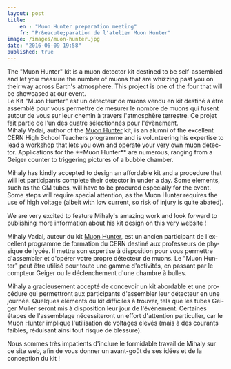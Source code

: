 ```yaml
---
layout: post
title:
    en : "Muon Hunter preparation meeting"
    fr: "Pr&eacute;paration de l'atelier Muon Hunter"
image: /images/muon-hunter.jpg
date: "2016-06-09 19:58"
published: true
---
```

<div class="langjs" lang="en">
The "Muon Hunter" kit is a muon detector kit destined to be self-assembled
and let you measure the number of muons that are whizzing past you on their way across Earth's atmosphere.
This project is one of the four that will be showcased at our event.
</div>
<div class="langjs" lang="fr">
Le Kit "Muon Hunter" est un d&eacute;tecteur de muons vendu en kit destin&eacute; &agrave; &ecirc;tre assembl&eacute; pour
vous permettre de mesurer le nombre de muons qui fusent autour de vous sur leur chemin &agrave; travers l'atmosph&egrave;re terrestre.
Ce projet fait partie de l'un des quatre s&eacute;lectionn&eacute;s pour l'&eacute;v&egrave;nement.
</div>
<!--more-->
<div class="langjs" lang="en">
Mihaly Vadai, author of the <a href="http://www.muonhunter.com/">Muon Hunter</a> kit, is an alumni of the excellent CERN High School Teachers programme and is volunteering 
his expertise to lead a workshop that lets you own and operate your very own muon detector.
Applications for the **Muon Hunter** are numerous, ranging from a Geiger counter to triggering pictures of a bubble chamber.

Mihaly has kindly accepted to design an affordable kit and a procedure that will let participants complete
their detector in under a day. Some elements, such as the GM tubes, will have to be procured especially
for the event. Some steps will require special attention, as the Muon Hunter requires the use of high 
voltage (albeit with low current, so risk of injury is quite abated).

We are very excited to feature Mihaly's amazing work and look forward to publishing more information
about his kit design on this very website !
</div>
<div class="langjs" lang="fr">
Mihaly Vadai, auteur du kit <a href="http://www.muonhunter.com/">Muon Hunter</a>, est un ancien participant de l'excellent programme de formation du CERN 
destin&eacute; aux professeurs de physique de lyc&eacute;e. Il mettra son expertise &agrave; disposition pour vous permettre d'assembler 
et d'op&eacute;rer votre propre d&eacute;tecteur de muons.
Le &quot;Muon Hunter&quot; peut &ecirc;tre utilis&eacute; pour toute une gamme d'activit&eacute;s, en passant par le compteur Geiger 
ou le d&eacute;clenchement d'une chambre &agrave; bulles.

Mihaly a gracieusement accept&eacute; de concevoir un kit abordable et une proc&eacute;dure qui permettront aux 
participants d'assembler leur d&eacute;tecteur en une journ&eacute;e. Quelques &eacute;l&eacute;ments du kit difficiles &agrave; trouver,
tels que les tubes Geiger Muller seront mis &agrave; disposition leur jour de l'&eacute;v&egrave;nement.
Certaines &eacute;tapes de l'assemblage n&eacute;cessiteront un effort d'attention particulier, car le Muon Hunter implique
l'utilisation de voltages &eacute;lev&eacute;s (mais &agrave; des courants faibles, r&eacute;duisant ainsi tout risque de blessure).

Nous sommes tr&egrave;s impatients d'inclure le formidable travail de Mihaly sur ce site web, afin de vous donner un avant-go&ucirc;t 
de ses id&eacute;es et de la conception du kit !

</div>
